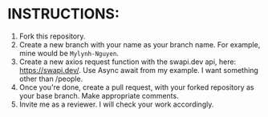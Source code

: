 # INSTRUCTIONS:

1. Fork this repository.
2. Create a new branch with your name as your branch name. For example, mine would be `Mylynh-Nguyen`.
3. Create a new axios request function with the swapi.dev api, here: https://swapi.dev/. Use Async await from my example. I want something other than /people.
4. Once you're done, create a pull request, with your forked repository as your base branch. Make appropriate comments.
5. Invite me as a reviewer. I will check your work accordingly.
